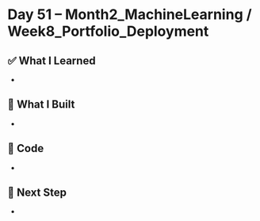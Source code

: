# Day 51 – Month2_MachineLearning / Week8_Portfolio_Deployment

## ✅ What I Learned
- 

## 🔨 What I Built
- 

## 📂 Code
- 

## 🎯 Next Step
- 
